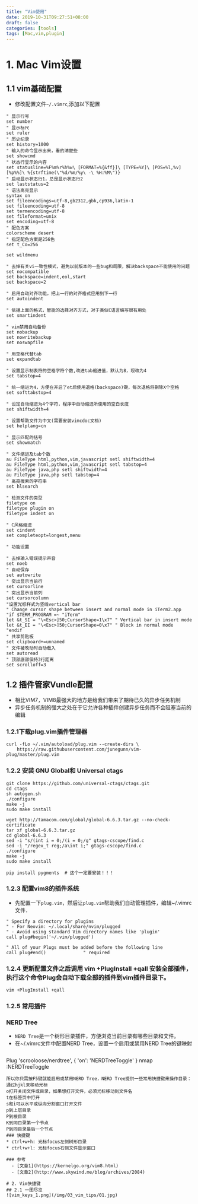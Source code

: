 ```yaml
---
title: "Vim使用"
date: 2019-10-31T09:27:51+08:00
draft: false
categories: [tools]
tags: [Mac,vim,plugin]
---
```


# 1. Mac Vim设置
## 1.1 vim基础配置
* 修改配置文件`~/.vimrc`,添加以下配置
``` shell
" 显示行号
set number
" 显示标尺
set ruler
" 历史纪录
set history=1000
" 输入的命令显示出来，看的清楚些
set showcmd
" 状态行显示的内容
set statusline=%F%m%r%h%w\ [FORMAT=%{&ff}]\ [TYPE=%Y]\ [POS=%l,%v][%p%%]\ %{strftime(\"%d/%m/%y\ -\ %H:%M\")}
" 启动显示状态行1，总是显示状态行2
set laststatus=2
" 语法高亮显示
syntax on
set fileencodings=utf-8,gb2312,gbk,cp936,latin-1
set fileencoding=utf-8
set termencoding=utf-8
set fileformat=unix
set encoding=utf-8
" 配色方案
colorscheme desert
" 指定配色方案是256色
set t_Co=256

set wildmenu

" 去掉有关vi一致性模式，避免以前版本的一些bug和局限，解决backspace不能使用的问题
set nocompatible
set backspace=indent,eol,start
set backspace=2

" 启用自动对齐功能，把上一行的对齐格式应用到下一行
set autoindent

" 依据上面的格式，智能的选择对齐方式，对于类似C语言编写很有用处
set smartindent

" vim禁用自动备份
set nobackup
set nowritebackup
set noswapfile

" 用空格代替tab
set expandtab

" 设置显示制表符的空格字符个数,改进tab缩进值，默认为8，现改为4
set tabstop=4

" 统一缩进为4，方便在开启了et后使用退格(backspace)键，每次退格将删除X个空格
set softtabstop=4

" 设定自动缩进为4个字符，程序中自动缩进所使用的空白长度
set shiftwidth=4

" 设置帮助文件为中文(需要安装vimcdoc文档)
set helplang=cn

" 显示匹配的括号
set showmatch

" 文件缩进及tab个数
au FileType html,python,vim,javascript setl shiftwidth=4
au FileType html,python,vim,javascript setl tabstop=4
au FileType java,php setl shiftwidth=4
au FileType java,php setl tabstop=4
" 高亮搜索的字符串
set hlsearch

" 检测文件的类型
filetype on
filetype plugin on
filetype indent on

" C风格缩进
set cindent
set completeopt=longest,menu

" 功能设置

" 去掉输入错误提示声音
set noeb
" 自动保存
set autowrite
" 突出显示当前行 
set cursorline
" 突出显示当前列
set cursorcolumn
"设置光标样式为竖线vertical bar
" Change cursor shape between insert and normal mode in iTerm2.app
"if $TERM_PROGRAM =~ "iTerm"
let &t_SI = "\<Esc>]50;CursorShape=1\x7" " Vertical bar in insert mode
let &t_EI = "\<Esc>]50;CursorShape=0\x7" " Block in normal mode
"endif
" 共享剪贴板
set clipboard+=unnamed
" 文件被改动时自动载入
set autoread
" 顶部底部保持3行距离
set scrolloff=3
```

## 1.2 插件管家Vundle配置
* 相比VIM7，VIM8最强大的地方是给我们带来了期待已久的异步任务机制
* 异步任务机制的强大之处在于它允许各种插件创建异步任务而不会阻塞当前的编辑
### 1.2.1下载plug.vim插件管理器
``` shell
curl -fLo ~/.vim/autoload/plug.vim --create-dirs \
    https://raw.githubusercontent.com/junegunn/vim-plug/master/plug.vim
```
### 1.2.2 安装 GNU Global和 Universal ctags
``` shell
git clone https://github.com/universal-ctags/ctags.git
cd ctags
sh autogen.sh
./configure
make -j
sudo make install

wget http://tamacom.com/global/global-6.6.3.tar.gz --no-check-certificate
tar xf global-6.6.3.tar.gz
cd global-6.6.3
sed -i "s/(int i = 0;/(i = 0;/g" gtags-cscope/find.c
sed -i "/regex_t reg;/a\int i;" gtags-cscope/find.c
./configure
make -j
sudo make install

pip install pygments  # 这个一定要安装！！！
```
### 1.2.3 配置vim8的插件系统
* 先配置一下`plug.vim`，然后让`plug.vim`帮助我们自动管理插件，编辑~/.vimrc文件．
``` shell
" Specify a directory for plugins
" - For Neovim: ~/.local/share/nvim/plugged
" - Avoid using standard Vim directory names like 'plugin'
call plug#begin('~/.vim/plugged')

" All of your Plugs must be added before the following line
call plug#end()              " required
```

### 1.2.4 更新配置文件之后调用 vim +PlugInstall +qall 安装全部插件，执行这个命令Plug会自动下载全部的插件到vim插件目录下。
``` shell
vim +PlugInstall +qall
```

### 1.2.5 常用插件
### NERD Tree
* `NERD Tree`是一个树形目录插件，方便浏览当前目录有哪些目录和文件。
* 在~/.vimrc文件中配置NERD Tree，设置一个启用或禁用NERD Tree的键映射
  ``` java
Plug 'scrooloose/nerdtree', { 'on':  'NERDTreeToggle' }
nmap <F5> :NERDTreeToggle<cr>
  ```
所以你只需按F5键就能启用或禁用NERD Tree，NERD Tree提供一些常用快捷键来操作目录：
  通过hjkl来移动光标
  o打开关闭文件或目录，如果想打开文件，必须光标移动到文件名
  t在标签页中打开
  s和i可以水平或纵向分割窗口打开文件
  p到上层目录
  P到根目录
  K到同目录第一个节点
  P到同目录最后一个节点
### 快捷键
* ctrl+w+h: 光标focus左侧树形目录
* ctrl+w+l: 光标focus右侧文件显示窗口

### 参考
    - [文章1](https://kernelgo.org/vim8.html)
    - [文章2](http://www.skywind.me/blog/archives/2084)

# 2. Vim快捷键
## 2.1 一图尽览
![vim_keys_1.png](/img/03_vim_tips/01.jpg)
